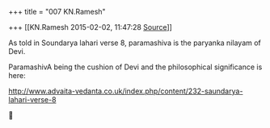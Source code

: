 +++
title = "007 KN.Ramesh"

+++
[[KN.Ramesh	2015-02-02, 11:47:28 [Source](https://groups.google.com/g/samskrita/c/J9yGb5X3GMU)]]



As told in Soundarya lahari verse 8, paramashiva is the paryanka nilayam of Devi.

  

ParamashivA being the cushion of Devi and the philosophical significance is here:

  

<http://www.advaita-vedanta.co.uk/index.php/content/232-saundarya-lahari-verse-8>  



